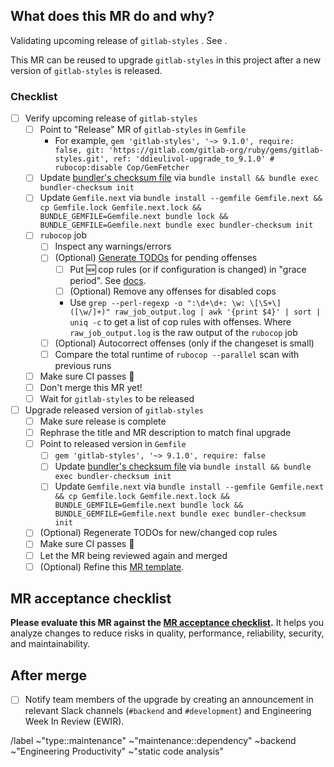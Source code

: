 <!-- Title suggestion: Upgrade `gitlab-styles` to <VERSION X.Y.Z> - dry-run -->

## What does this MR do and why?

Validating upcoming release of `gitlab-styles` <VERSION X.Y.Z>. See <LINK TO RELEASE MR>.

This MR can be reused to upgrade `gitlab-styles` in this project after a new version of `gitlab-styles` is released.

### Checklist

- [ ] Verify upcoming release of `gitlab-styles`
  - [ ] Point to "Release" MR of `gitlab-styles` in `Gemfile`
    - For example, `gem 'gitlab-styles', '~> 9.1.0', require: false, git: 'https://gitlab.com/gitlab-org/ruby/gems/gitlab-styles.git', ref: 'ddieulivol-upgrade_to_9.1.0' # rubocop:disable Cop/GemFetcher`
  - [ ] Update [bundler's checksum file](https://docs.gitlab.com/ee/development/gemfile.html#updating-the-checksum-file) via `bundle install && bundle exec bundler-checksum init`
  - [ ] Update `Gemfile.next` via `bundle install --gemfile Gemfile.next && cp Gemfile.lock Gemfile.next.lock && BUNDLE_GEMFILE=Gemfile.next bundle lock && BUNDLE_GEMFILE=Gemfile.next bundle exec bundler-checksum init`
  - [ ] `rubocop` job
    - [ ] Inspect any warnings/errors
    - [ ] (Optional) [Generate TODOs](https://docs.gitlab.com/ee/development/rubocop_development_guide.html#resolving-rubocop-exceptions) for pending offenses
      - [ ] Put :new: cop rules (or if configuration is changed) in "grace period". See [docs](https://docs.gitlab.com/ee/development/rubocop_development_guide.html#enabling-a-new-cop).
      - [ ] (Optional) Remove any offenses for disabled cops
      - Use `grep --perl-regexp -o ":\d+\d+: \w: \[\S+\] ([\w/]+)" raw_job_output.log | awk '{print $4}' | sort | uniq -c` to get a list of cop rules with offenses. Where `raw_job_output.log` is the raw output of the `rubocop` job
    - [ ] (Optional) Autocorrect offenses (only if the changeset is small)
    - [ ] Compare the total runtime of `rubocop --parallel` scan with previous runs
  - [ ] Make sure CI passes :green_heart: 
  - [ ] Don't merge this MR yet!
  - [ ] Wait for `gitlab-styles` to be released
- [ ] Upgrade released version of `gitlab-styles`
  - [ ] Make sure release is complete
  - [ ] Rephrase the title and MR description to match final upgrade
  - [ ] Point to released version in `Gemfile`
    - [ ] `gem 'gitlab-styles', '~> 9.1.0', require: false`
    - [ ] Update [bundler's checksum file](https://docs.gitlab.com/ee/development/gemfile.html#updating-the-checksum-file) via `bundle install && bundle exec bundler-checksum init`
    - [ ] Update `Gemfile.next` via `bundle install --gemfile Gemfile.next && cp Gemfile.lock Gemfile.next.lock && BUNDLE_GEMFILE=Gemfile.next bundle lock && BUNDLE_GEMFILE=Gemfile.next bundle exec bundler-checksum init`
  - [ ] (Optional) Regenerate TODOs for new/changed cop rules
  - [ ] Make sure CI passes :green_heart: 
  - [ ] Let the MR being reviewed again and merged
  - [ ] (Optional) Refine this [MR template](https://gitlab.com/gitlab-org/gitlab/-/blob/master/.gitlab/merge_request_templates/New%20Version%20of%20gitlab-styles.md).

## MR acceptance checklist

**Please evaluate this MR against the [MR acceptance checklist](https://docs.gitlab.com/ee/development/code_review.html#acceptance-checklist).**
It helps you analyze changes to reduce risks in quality, performance, reliability, security, and maintainability.

## After merge

- [ ] Notify team members of the upgrade by creating an announcement in relevant Slack channels (`#backend` and `#development`)
and Engineering Week In Review (EWIR).

/label ~"type::maintenance" ~"maintenance::dependency"  ~backend ~"Engineering Productivity" ~"static code analysis" 
